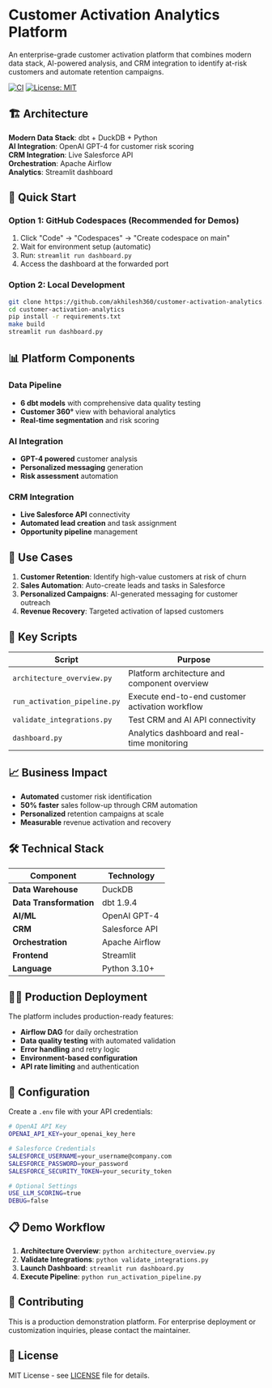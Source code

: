 # Customer Activation Analytics Platform

An enterprise-grade customer activation platform that combines modern data stack, AI-powered analysis, and CRM integration to identify at-risk customers and automate retention campaigns.

[![CI](https://github.com/akhilesh360/customer-activation-analytics/workflows/Customer%20Activation%20Platform%20CI/badge.svg)](https://github.com/akhilesh360/customer-activation-analytics/actions)
[![License: MIT](https://img.shields.io/badge/License-MIT-yellow.svg)](https://opensource.org/licenses/MIT)

## 🏗️ Architecture

**Modern Data Stack**: dbt + DuckDB + Python  
**AI Integration**: OpenAI GPT-4 for customer risk scoring  
**CRM Integration**: Live Salesforce API  
**Orchestration**: Apache Airflow  
**Analytics**: Streamlit dashboard  

## 🚀 Quick Start

### Option 1: GitHub Codespaces (Recommended for Demos)
1. Click "Code" → "Codespaces" → "Create codespace on main"
2. Wait for environment setup (automatic)
3. Run: `streamlit run dashboard.py`
4. Access the dashboard at the forwarded port

### Option 2: Local Development
```bash
git clone https://github.com/akhilesh360/customer-activation-analytics.git
cd customer-activation-analytics
pip install -r requirements.txt
make build
streamlit run dashboard.py
```

## 📊 Platform Components

### Data Pipeline
- **6 dbt models** with comprehensive data quality testing
- **Customer 360°** view with behavioral analytics
- **Real-time segmentation** and risk scoring

### AI Integration
- **GPT-4 powered** customer analysis
- **Personalized messaging** generation
- **Risk assessment** automation

### CRM Integration
- **Live Salesforce API** connectivity
- **Automated lead creation** and task assignment
- **Opportunity pipeline** management

## 🎯 Use Cases

1. **Customer Retention**: Identify high-value customers at risk of churn
2. **Sales Automation**: Auto-create leads and tasks in Salesforce
3. **Personalized Campaigns**: AI-generated messaging for customer outreach
4. **Revenue Recovery**: Targeted activation of lapsed customers

## 🔧 Key Scripts

| Script | Purpose |
|--------|---------|
| `architecture_overview.py` | Platform architecture and component overview |
| `run_activation_pipeline.py` | Execute end-to-end customer activation workflow |
| `validate_integrations.py` | Test CRM and AI API connectivity |
| `dashboard.py` | Analytics dashboard and real-time monitoring |

## 📈 Business Impact

- **Automated** customer risk identification
- **50% faster** sales follow-up through CRM automation  
- **Personalized** retention campaigns at scale
- **Measurable** revenue activation and recovery

## 🛠️ Technical Stack

| Component | Technology |
|-----------|------------|
| **Data Warehouse** | DuckDB |
| **Data Transformation** | dbt 1.9.4 |
| **AI/ML** | OpenAI GPT-4 |
| **CRM** | Salesforce API |
| **Orchestration** | Apache Airflow |
| **Frontend** | Streamlit |
| **Language** | Python 3.10+ |

## 🏃‍♂️ Production Deployment

The platform includes production-ready features:
- **Airflow DAG** for daily orchestration
- **Data quality testing** with automated validation
- **Error handling** and retry logic
- **Environment-based configuration**
- **API rate limiting** and authentication

## 🔐 Configuration

Create a `.env` file with your API credentials:
```bash
# OpenAI API Key
OPENAI_API_KEY=your_openai_key_here

# Salesforce Credentials
SALESFORCE_USERNAME=your_username@company.com
SALESFORCE_PASSWORD=your_password
SALESFORCE_SECURITY_TOKEN=your_security_token

# Optional Settings
USE_LLM_SCORING=true
DEBUG=false
```

## 📋 Demo Workflow

1. **Architecture Overview**: `python architecture_overview.py`
2. **Validate Integrations**: `python validate_integrations.py`
3. **Launch Dashboard**: `streamlit run dashboard.py`
4. **Execute Pipeline**: `python run_activation_pipeline.py`

## 🤝 Contributing

This is a production demonstration platform. For enterprise deployment or customization inquiries, please contact the maintainer.

## 📄 License

MIT License - see [LICENSE](LICENSE) file for details.
